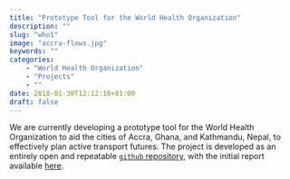 ```yaml
---
title: "Prototype Tool for the World Health Organization"
description: ""
slug: "who1"
image: "accra-flows.jpg"
keywords: ""
categories:
    - "World Health Organization"
    - "Projects"
    - ""
date: 2018-01-30T12:12:10+01:00
draft: false
---
```


We are currently developing a prototype tool for the World Health Organization
to aid the cities of Accra, Ghana, and Kathmandu, Nepal, to effectively plan
active transport futures. The project is developed as an entirely open and repeatable
[`github` repository](https://github.com/ATFutures/who), with the initial
report available
[here](https://bookdown.org/robinlovelace/who-active-travel-tool-feasibility/README.html).

